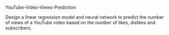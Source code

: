 YouTube-Video-Views-Prediction

Design a linear regression model and neural network to predict the number of views of a YouTube video 
based on the number of likes, dislikes and subscribers.
